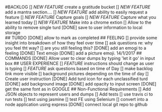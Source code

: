 #BACKLOG
    [] *NEW FEATURE* create a gratitude bucket
    [] *NEW FEATURE* add a mantra section....
    [] *NEW FEATURE* add ability to easily request a feature
    [] *NEW FEATURE* Capture goals
    [] *NEW FEATURE* Capture what you learned today
    [] *NEW FEATURE* Make into a chrome extion
    [] Allow to the ability to remove single turd
    [DONE] save to user information to local storage    
    ## TURDO
       [DONE] allow to mark as completed
    ## FEELING
        [] provide some insight into breakdown of how they feel over time
        [] ask questions re: why you feel tht way?
        [] are you still feeling this? 
        [DONE] add an emogi to a feeling
        [DONE] Text emojo
        [DONE] add a picture emoji. 14/1/2017
    ## COMMANDS
        [DONE] Allow user to clear dumps by typing 'let it go' in input box
    ## USER EXPERIENCE
        [] *FEATURE* instructions should change as user is typing
        [] *FEATURE* ask questions based on time of Day 
        [] make backlog link more visible
        [] background pictures depending on the time of day
        [] Create user instruction
        [DONE] Add turd icon for each unclassified turd
        [DONE] add background image
        [DONE] add opacity to input screen
        [DONE] get the same font as in GOOGLE
    ## Non-Functional Requirements 
        [] Add JSON objects to represent users and dumps
        [] Add tests
        [] use travis ci to run tests
        [] test using jasmine
        [] test FE using Selenium
        [] convert into a node application using express
        [DONE] connect local git repo to github
